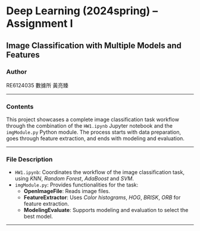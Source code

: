 # Deep Learning (2024spring) – Assignment I
## Image Classification with Multiple Models and Features

### Author
RE6124035 數據所 黃亮臻

--- 
### Contents 
This project showcases a complete image classification task workflow through the combination of the `HW1.ipynb` Jupyter notebook and the `imgModule.py` Python module. The process starts with data preparation, goes through feature extraction, and ends with modeling and evaluation.

---

### File Description
- `HW1.ipynb`: Coordinates the workflow of the image classification task, using *KNN*, *Random Forest*, *AdaBoost* and *SVM*.
- `imgModule.py`: Provides functionalities for the task:
    - **OpenImageFile**: Reads image files.
    - **FeatureExtractor**: Uses *Color histograms*, *HOG*, *BRISK*, *ORB* for feature extraction.
    - **ModelingEvaluate**: Supports modeling and evaluation to select the best model.

---

